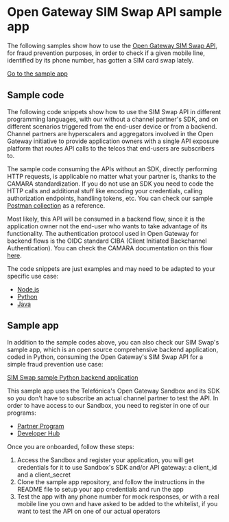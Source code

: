 # Open Gateway SIM Swap API sample app

The following samples show how to use the [Open Gateway SIM Swap API](https://opengateway.telefonica.com/en/apis/sim-swap), for fraud prevention purposes, in order to check if a given mobile line, identified by its phone number, has gotten a SIM card swap lately.

[Go to the sample app](#sample-app)

## Sample code

The following code snippets show how to use the SIM Swap API in different programming languages, with our without a channel partner's SDK, and on different scenarios triggered from the end-user device or from a backend. Channel partners are hyperscalers and aggregators involved in the Open Gateway initiative to provide application owners with a single API exposure platform that routes API calls to the telcos that end-users are subscribers to.

The sample code consuming the APIs without an SDK, directly performing HTTP requests, is applicable no matter what your partner is, thanks to the CAMARA standardization. If you do not use an SDK you need to code the HTTP calls and additional stuff like encoding your credentials, calling authorization endpoints, handling tokens, etc. You can check our sample [Postman collection](https://bxbucket.blob.core.windows.net/bxbucket/opengateway-web/uploads/OpenGateway.postman_collection.json) as a reference.

Most likely, this API will be consumed in a backend flow, since it is the application owner not the end-user who wants to take advantage of its functionality. The authentication protocol used in Open Gateway for backend flows is the OIDC standard CIBA (Client Initiated Backchannel Authentication). You can check the CAMARA documentation on this flow [here](https://github.com/camaraproject/IdentityAndConsentManagement/blob/release-0.1.0/documentation/CAMARA-API-access-and-user-consent.md#ciba-flow-backend-flow).

The code snippets are just examples and may need to be adapted to your specific use case:
- [Node.js](./docs/code_snippets/node.md)
- [Python](./docs/code_snippets/python.md)
- [Java](./docs/code_snippets/java.md)

## Sample app

In addition to the sample codes above, you can also check our SIM Swap's sample app, which is an open source comprehensive backend application, coded in Python, consuming the Open Gateway's SIM Swap API for a simple fraud prevention use case:

[SIM Swap sample Python backend application](https://github.com/Telefonica/opengateway-samples-simswap-backend)

This sample app uses the Telefónica's Open Gateway Sandbox and its SDK so you don't have to subscribe an actual channel partner to test the API. In order to have access to our Sandbox, you need to register in one of our programs:
- [Partner Program](https://opengateway.telefonica.com/en/partner-program)
- [Developer Hub](https://opengateway.telefonica.com/en/developer-hub)

Once you are onboarded, follow these steps:
1. Access the Sandbox and register your application, you will get credentials for it to use Sandbox's SDK and/or API gateway: a client_id and a client_secret
2. Clone the sample app repository, and follow the instructions in the README file to setup your app credentials and run the app
3. Test the app with any phone number for mock responses, or with a real mobile line you own and have asked to be added to the whitelist, if you want to test the API on one of our actual operators
